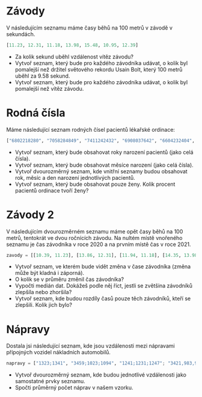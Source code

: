 # Závody

V následujícím seznamu máme časy běhů na 100 metrů v závodě v sekundách.

```py
[11.23, 12.31, 11.18, 13.98, 15.48, 10.95, 12.39]
```

* Za kolik sekund uběhl vzdálenost vítěz závodu?
* Vytvoř seznam, který bude pro každého závodníka udávat, o kolik byl pomalejší než držitel světového rekordu Usain Bolt, který 100 metrů uběhl za 9.58 sekund.
* Vytvoř seznam, který bude pro každého závodníka udávat, o kolik byl pomalejší než vítěz závodu.

# Rodná čísla

Máme následující seznam rodných čísel pacientů lékařské ordinace:

```py
["6802218280", "7058284849", "7411242432", "6908037642", "6604232404", "7904017748", "9154056219", "9462207975"]
```

* Vytvoř seznam, který bude obsahovat roky narození pacientů (jako celá čísla).
* Vytvoř seznam, který bude obsahovat měsíce narození (jako celá čísla).
* Vytvoř dvourozměrný seznam, kde vnitřní seznamy budou obsahovat rok, měsíc a den narození jednotlivých pacientů.
* Vytvoř seznam, který bude obsahovat pouze ženy. Kolik procent pacientů ordinace tvoří ženy?

# Závody 2

V následujícím dvourozměrném seznamu máme opět časy běhů na 100 metrů, tentokrát ve dvou ročnících závodu. Na nultém místě vnořeného seznamu je čas závodníka v roce 2020 a na prvním místě čas v roce 2021.

```py
zavody = [[10.39, 11.23], [13.86, 12.31], [11.94, 11.18], [14.35, 13.98], [12.64, 15.48], [11.24, 10.95], [13.37, 12.39]]
```

* Vytvoř seznam, ve kterém bude vidět změna v čase závodníka (změna může být kladná i záporná).
* O kolik se v průměru změnil čas závodníka?
* Vypočti medián dat. Dokážeš podle něj říct, jestli se zvětšina závodníků zlepšíla nebo zhoršila?
* Vytvoř seznam, kde budou rozdíly časů pouze těch závodníků, kteří se zlepšili. Kolik jich bylo?

# Nápravy

Dostala jsi následující seznam, kde jsou vzdálenosti mezi nápravami přípojných vozidel nákladních automobilů.

```py
napravy = ["1323;1341", "3459;1023;1094", "1241;1231;1247"; "3421,983,956,954"; "3981"]
```

* Vytvoř dvourozměrný seznam, kde budou jednotlivé vzdálenosti jako samostatné prvky seznamu.
* Spočti průměrný počet náprav v našem vzorku.
